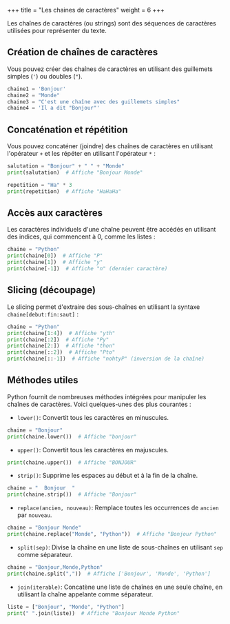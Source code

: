 +++
title = "Les chaines de caractères"
weight = 6
+++

Les chaînes de caractères (ou strings) sont des séquences de caractères utilisées pour représenter du texte. 

## Création de chaînes de caractères

Vous pouvez créer des chaînes de caractères en utilisant des guillemets simples (`'`) ou doubles (`"`).

```python
chaine1 = 'Bonjour'
chaine2 = "Monde"
chaine3 = "C'est une chaîne avec des guillemets simples"
chaine4 = 'Il a dit "Bonjour"'
```

## Concaténation et répétition

Vous pouvez concaténer (joindre) des chaînes de caractères en utilisant l'opérateur `+` et les répéter en utilisant l'opérateur `*` :

```python
salutation = "Bonjour" + " " + "Monde"
print(salutation)  # Affiche "Bonjour Monde"

repetition = "Ha" * 3
print(repetition)  # Affiche "HaHaHa"
```

## Accès aux caractères

Les caractères individuels d'une chaîne peuvent être accédés en utilisant des indices, qui commencent à 0, comme les listes :

```python
chaine = "Python"
print(chaine[0])  # Affiche "P"
print(chaine[1])  # Affiche "y"
print(chaine[-1])  # Affiche "n" (dernier caractère)
```

## Slicing (découpage)

Le slicing permet d'extraire des sous-chaînes en utilisant la syntaxe `chaine[debut:fin:saut]` :

```python
chaine = "Python"
print(chaine[1:4])  # Affiche "yth"
print(chaine[:2])  # Affiche "Py"
print(chaine[2:])  # Affiche "thon"
print(chaine[::2])  # Affiche "Pto"
print(chaine[::-1])  # Affiche "nohtyP" (inversion de la chaîne)
```

## Méthodes utiles

Python fournit de nombreuses méthodes intégrées pour manipuler les chaînes de caractères. Voici quelques-unes des plus courantes :

- `lower()`: Convertit tous les caractères en minuscules.
```python
chaine = "Bonjour"
print(chaine.lower())  # Affiche "bonjour"
```

- `upper()`: Convertit tous les caractères en majuscules.
```python
print(chaine.upper())  # Affiche "BONJOUR"
```

- `strip()`: Supprime les espaces au début et à la fin de la chaîne.
```python
chaine = "  Bonjour  "
print(chaine.strip())  # Affiche "Bonjour"
```

- `replace(ancien, nouveau)`: Remplace toutes les occurrences de `ancien` par `nouveau`.
```python
chaine = "Bonjour Monde"
print(chaine.replace("Monde", "Python"))  # Affiche "Bonjour Python"
```

- `split(sep)`: Divise la chaîne en une liste de sous-chaînes en utilisant `sep` comme séparateur.
```python
chaine = "Bonjour,Monde,Python"
print(chaine.split(","))  # Affiche ['Bonjour', 'Monde', 'Python']
```

- `join(iterable)`: Concatène une liste de chaînes en une seule chaîne, en utilisant la chaîne appelante comme séparateur.
```python
liste = ["Bonjour", "Monde", "Python"]
print(" ".join(liste))  # Affiche "Bonjour Monde Python"
```